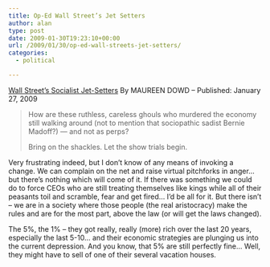 ```yaml
---
title: Op-Ed Wall Street’s Jet Setters
author: alan
type: post
date: 2009-01-30T19:23:10+00:00
url: /2009/01/30/op-ed-wall-streets-jet-setters/
categories:
  - political

---
```

[Wall Street&#8217;s Socialist Jet-Setters][1] By MAUREEN DOWD &#8211; Published: January 27, 2009

> How are these ruthless, careless ghouls who murdered the economy still walking around (not to mention that sociopathic sadist Bernie Madoff?) — and not as perps?
>
> Bring on the shackles. Let the show trials begin.

Very frustrating indeed, but I don&#8217;t know of any means of invoking a change. We can complain on the net and raise virtual pitchforks in anger&#8230; but there&#8217;s nothing which will come of it. If there was something we could do to force CEOs who are still treating themselves like kings while all of their peasants toil and scramble, fear and get fired&#8230; I&#8217;d be all for it. But there isn&#8217;t &#8211; we are in a society where those people (the real aristocracy) make the rules and are for the most part, above the law (or will get the laws changed).

The 5%, the 1% &#8211; they got really, really (more) rich over the last 20 years, especially the last 5-10&#8230; and their economic strategies are plunging us into the current depression. And you know, that 5% are still perfectly fine&#8230; Well, they might have to sell of one of their several vacation houses.


 [1]: http://www.nytimes.com/2009/01/28/opinion/28dowd.html?_r=2&hp
